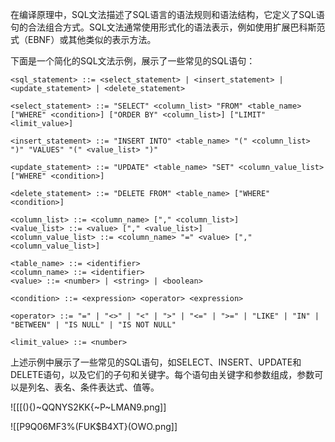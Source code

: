 在编译原理中，SQL文法描述了SQL语言的语法规则和语法结构，它定义了SQL语句的合法组合方式。SQL文法通常使用形式化的语法表示，例如使用扩展巴科斯范式（EBNF）或其他类似的表示方法。

下面是一个简化的SQL文法示例，展示了一些常见的SQL语句：

```ebnf
<sql_statement> ::= <select_statement> | <insert_statement> | <update_statement> | <delete_statement>

<select_statement> ::= "SELECT" <column_list> "FROM" <table_name> ["WHERE" <condition>] ["ORDER BY" <column_list>] ["LIMIT" <limit_value>]

<insert_statement> ::= "INSERT INTO" <table_name> "(" <column_list> ")" "VALUES" "(" <value_list> ")"

<update_statement> ::= "UPDATE" <table_name> "SET" <column_value_list> ["WHERE" <condition>]

<delete_statement> ::= "DELETE FROM" <table_name> ["WHERE" <condition>]

<column_list> ::= <column_name> ["," <column_list>]
<value_list> ::= <value> ["," <value_list>]
<column_value_list> ::= <column_name> "=" <value> ["," <column_value_list>]

<table_name> ::= <identifier>
<column_name> ::= <identifier>
<value> ::= <number> | <string> | <boolean>

<condition> ::= <expression> <operator> <expression>

<operator> ::= "=" | "<>" | "<" | ">" | "<=" | ">=" | "LIKE" | "IN" | "BETWEEN" | "IS NULL" | "IS NOT NULL"

<limit_value> ::= <number>
```

上述示例中展示了一些常见的SQL语句，如SELECT、INSERT、UPDATE和DELETE语句，以及它们的子句和关键字。每个语句由关键字和参数组成，参数可以是列名、表名、条件表达式、值等。

![[[(){)~QQNYS2KK{~P~LMAN9.png]]

![[P9Q06MF3%(FUK$B4XT}(OWO.png]]